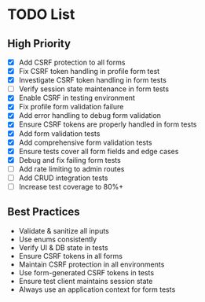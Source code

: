 # TODO List
## High Priority
- [x] Add CSRF protection to all forms
- [x] Fix CSRF token handling in profile form test
- [x] Investigate CSRF token handling in form tests
- [ ] Verify session state maintenance in form tests
- [x] Enable CSRF in testing environment
- [x] Fix profile form validation failure
- [x] Add error handling to debug form validation
- [x] Ensure CSRF tokens are properly handled in form tests
- [x] Add form validation tests
- [x] Add comprehensive form validation tests
- [x] Ensure tests cover all form fields and edge cases
- [x] Debug and fix failing form tests
- [ ] Add rate limiting to admin routes
- [ ] Add CRUD integration tests
- [ ] Increase test coverage to 80%+

## Best Practices
- Validate & sanitize all inputs
- Use enums consistently
- Verify UI & DB state in tests
- Ensure CSRF tokens in all forms
- Maintain CSRF protection in all environments
- Use form-generated CSRF tokens in tests
- Ensure test client maintains session state
- Always use an application context for form tests

